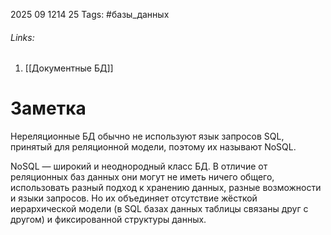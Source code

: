 2025 09 1214 25
Tags: #базы_данных 
###### Links: 
1) [[Документные БД]]
# Заметка
Нереляционные БД обычно не используют язык запросов SQL, принятый для реляционной модели, поэтому их называют NoSQL.

NoSQL — широкий и неоднородный класс БД. В отличие от реляционных баз данных они могут не иметь ничего общего, использовать разный подход к хранению данных, разные возможности и языки запросов. Но их объединяет отсутствие жёсткой иерархической модели (в SQL базах данных таблицы связаны друг с другом) и фиксированной структуры данных.